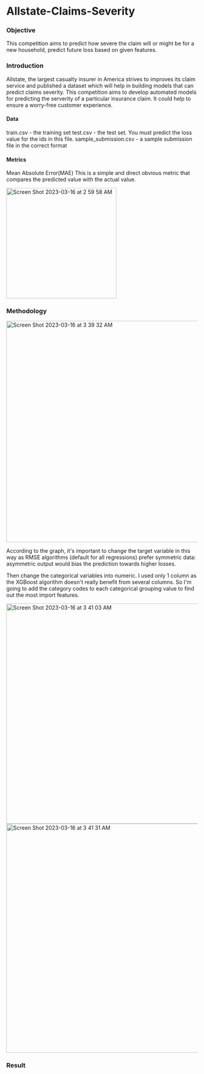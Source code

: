 # Allstate-Claims-Severity

### Objective

This competition aims to predict how severe the claim will or might be for a new household, predict future loss based on given features.

### Introduction

Allstate, the largest casualty insurer in America strives to improves its claim service and published a dataset which will help in building models that can predict claims severity. This competition aims to develop automated models for predicting the serverity of a particular insurance claim. It could help to ensure a worry-free customer experience.

#### Data

train.csv - the training set
test.csv - the test set. You must predict the loss value for the ids in this file.
sample_submission.csv - a sample submission file in the correct format

#### Metrics 

Mean Absolute Error(MAE)
This is a simple and direct obvious metric that compares the predicted value with the actual value. 

<img width="290" alt="Screen Shot 2023-03-16 at 2 59 58 AM" src="https://user-images.githubusercontent.com/59128675/225539385-da6334cb-a683-4039-8e85-a2551339901b.png">

### Methodology

<img width="581" alt="Screen Shot 2023-03-16 at 3 39 32 AM" src="https://user-images.githubusercontent.com/59128675/225547544-c0c05064-4d51-4186-bff6-a4f81ed4d299.png">

According to the graph, it's important to change the target variable in this way as RMSE algorithms (default for all regressions) prefer symmetric data: asymmetric output would bias the prediction towards higher losses.

Then change the categorical variables into numeric. I used only 1 column as the XGBoost algorithm doesn't really benefit from several columns. So I'm going to add the category codes to each categorical grouping value to find out the most import features.

<img width="578" alt="Screen Shot 2023-03-16 at 3 41 03 AM" src="https://user-images.githubusercontent.com/59128675/225547839-55a00968-4156-44b7-a5ef-b6cfc73436a6.png">

<img width="601" alt="Screen Shot 2023-03-16 at 3 41 31 AM" src="https://user-images.githubusercontent.com/59128675/225547950-92bb637e-0272-4aa9-babf-bdff26d9fdc6.png">

### Result

